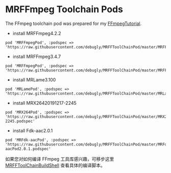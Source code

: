 # MRFFmpeg Toolchain Pods

The FFmpeg toolchain pod was prepared for my [FFmpegTutorial](https://github.com/debugly/StudyFFmpeg).

- install MRFFmpeg4.2.2

```
pod 'MRFFmpegPod', :podspec => 'https://raw.githubusercontent.com/debugly/MRFFToolChainPod/master/MRFFmpeg4.2.2.podspec'
```

- install MRFFmpeg3.4.7

```
pod 'MRFFmpegPod', :podspec => 'https://raw.githubusercontent.com/debugly/MRFFToolChainPod/master/MRFFmpeg3.4.7.podspec'
```

- install MRLame3.100

```
pod 'MRLamePod', :podspec => 'https://raw.githubusercontent.com/debugly/MRFFToolChainPod/master/MRLamePod3.100.podspec'
```

- install MRX26420191217-2245

```
pod 'MRX264Pod', :podspec => 'https://raw.githubusercontent.com/debugly/MRFFToolChainPod/master/MRX264Pod20191217-2245.podspec'
```

- install Fdk-aac2.0.1

```
pod 'MRFdk-aacPod', :podspec => 'https://raw.githubusercontent.com/debugly/MRFFToolChainPod/master/MRFdk-aacPod2.0.1.podspec'
```


如果您对如何编译 FFmpeg 工具库感兴趣，可移步这里 [MRFFToolChainBuildShell](https://github.com/debugly/MRFFToolChainBuildShell) 查看具体的编译脚本。

